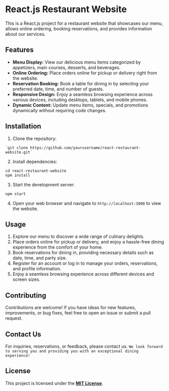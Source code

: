 # React.js Restaurant Website
 This is a React.js project for a restaurant website that showcases our menu, allows online ordering, booking reservations, and provides information about our services.
 ## Features
 -  **Menu Display:** View our delicious menu items categorized by appetizers, main courses, desserts, and beverages.
 -  **Online Ordering:** Place orders online for pickup or delivery right from the website.
 -  **Reservation Booking:** Book a table for dining in by selecting your preferred date, time, and number of guests.
 -  **Responsive Design:** Enjoy a seamless browsing experience across various devices, including desktops, tablets, and mobile phones. 
 -  **Dynamic Content:** Update menu items, specials, and promotions dynamically without requiring code changes.
 ## Installation
 1. Clone the repository:
 ```
 `git clone https://github.com/yourusername/react-restaurant-website.git`
 ```
 2.  Install dependencies:
```
cd react-restaurant-website
npm install
```
3.  Start the development server:
```
npm start
```
4.  Open your web browser and navigate to `http://localhost:3000` to view the website.
## Usage
1.  Explore our menu to discover a wide range of culinary delights.
2.  Place orders online for pickup or delivery, and enjoy a hassle-free dining experience from the comfort of your home.
3.  Book reservations for dining in, providing necessary details such as date, time, and party size.
4.  Register for an account or log in to manage your orders, reservations, and profile information.
5.  Enjoy a seamless browsing experience across different devices and screen sizes.
## Contributing
Contributions are welcome! If you have ideas for new features, improvements, or bug fixes, feel free to open an issue or submit a pull request.
## Contact Us
For inquiries, reservations, or feedback, please contact us.
``We look forward to serving you and providing you with an exceptional dining experience!``
## License
This project is licensed under the **[MIT License](https://opensource.org/license/mit/ "Optional Title")**.
